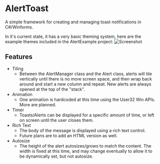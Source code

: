 # AlertToast

A simple framework for creating and managing toast notifications in C#/Winforms.

In it's current state, it has a very basic theming system,
here are the example themes included in the AlertExample project:
![Screenshot](https://i.imgur.com/R7ZzCor.png)

## Features
* Tiling
  * Between the AlertManager class and the Alert class, alerts will tile vertically until there is no more screen space, and then wrap back around and start a new column and repeat. New alerts are always opened at the top of the "stack". 
* Animation
  * One animation is hardcoded at this time using the User32 Win APIs. More are planned.
* Timer
  * Toasts/Alerts can be displayed for a specific amount of time, or left on screen until the user closes them.
* Rich Text
  * The body of the message is displayed using a rich text control.
  * Future plans are to add an HTML version as well.
* Autosize
  * The height of the alert autosizes/grows to match the content. The width is fixed at this time, and may change eventually to allow it to be dynamically set, but not autosize.
